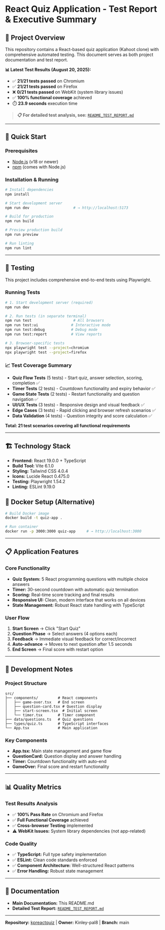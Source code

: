 # React Quiz Application - Test Report & Executive Summary

## 🎯 Project Overview

This repository contains a React-based quiz application (Kahoot clone) with comprehensive automated testing. This document serves as both project documentation and test report.

**📊 Latest Test Results (August 20, 2025):**

- ✅ **21/21 tests passed** on Chromium
- ✅ **21/21 tests passed** on Firefox
- ❌ **0/21 tests passed** on WebKit (system library issues)
- ✅ **100% functional coverage** achieved
- ⏱️ **23.9 seconds** execution time

> **📋 For detailed test analysis, see:** [`README_TEST_REPORT.md`](./README_TEST_REPORT.md)

---

## 🚀 Quick Start

### Prerequisites

- [Node.js](https://nodejs.org/) (v18 or newer)
- [npm](https://www.npmjs.com/) (comes with Node.js)

### Installation & Running

```bash
# Install dependencies
npm install

# Start development server
npm run dev                    # → http://localhost:5173

# Build for production
npm run build

# Preview production build
npm run preview

# Run linting
npm run lint
```

---

## 🧪 Testing

This project includes comprehensive end-to-end tests using Playwright.

### Running Tests

```bash
# 1. Start development server (required)
npm run dev

# 2. Run tests (in separate terminal)
npm run test                   # All browsers
npm run test:ui               # Interactive mode
npm run test:debug            # Debug mode
npm run test:report           # View reports

# 3. Browser-specific tests
npx playwright test --project=chromium
npx playwright test --project=firefox
```

### 📈 Test Coverage Summary

- **Quiz Flow Tests** (5 tests) - Start quiz, answer selection, scoring, completion ✅
- **Timer Tests** (2 tests) - Countdown functionality and expiry behavior ✅
- **Game State Tests** (2 tests) - Restart functionality and question navigation ✅
- **UI/UX Tests** (3 tests) - Responsive design and visual feedback ✅
- **Edge Cases** (3 tests) - Rapid clicking and browser refresh scenarios ✅
- **Data Validation** (4 tests) - Question integrity and score calculation ✅

**Total: 21 test scenarios covering all functional requirements**

---

## 🏗️ Technology Stack

- **Frontend:** React 19.0.0 + TypeScript
- **Build Tool:** Vite 6.1.0
- **Styling:** Tailwind CSS 4.0.4
- **Icons:** Lucide React 0.475.0
- **Testing:** Playwright 1.54.2
- **Linting:** ESLint 9.19.0

## 🐳 Docker Setup (Alternative)

```bash
# Build Docker image
docker build -t quiz-app .

# Run container
docker run -p 3000:3000 quiz-app     # → http://localhost:3000
```

---

## 📋 Application Features

### Core Functionality

- **Quiz System:** 5 React programming questions with multiple choice answers
- **Timer:** 30-second countdown with automatic quiz termination
- **Scoring:** Real-time score tracking and final results
- **Responsive UI:** Clean, modern interface that works on all devices
- **State Management:** Robust React state handling with TypeScript

### User Flow

1. **Start Screen** → Click "Start Quiz"
2. **Question Phase** → Select answers (4 options each)
3. **Feedback** → Immediate visual feedback for correct/incorrect
4. **Auto-advance** → Moves to next question after 1.5 seconds
5. **End Screen** → Final score with restart option

---

## 🔧 Development Notes

### Project Structure

```
src/
├── components/         # React components
│   ├── game-over.tsx   # End screen
│   ├── question-card.tsx # Question display
│   ├── start-screen.tsx  # Initial screen
│   └── timer.tsx       # Timer component
├── data/questions.ts   # Quiz questions
├── types/quiz.ts       # TypeScript interfaces
└── App.tsx             # Main application
```

### Key Components

- **App.tsx:** Main state management and game flow
- **QuestionCard:** Question display and answer handling
- **Timer:** Countdown functionality with auto-end
- **GameOver:** Final score and restart functionality

---

## 📊 Quality Metrics

### Test Results Analysis

- ✅ **100% Pass Rate** on Chromium and Firefox
- ✅ **Full Functional Coverage** achieved
- ✅ **Cross-browser Testing** implemented
- ⚠️ **WebKit Issues:** System library dependencies (not app-related)

### Code Quality

- ✅ **TypeScript:** Full type safety implementation
- ✅ **ESLint:** Clean code standards enforced
- ✅ **Component Architecture:** Well-structured React patterns
- ✅ **Error Handling:** Robust state management

---

## 📄 Documentation

- **Main Documentation:** This README.md
- **Detailed Test Report:** [`README_TEST_REPORT.md`](./README_TEST_REPORT.md)


---

**Repository:** [kpreactquiz](https://github.com/Kinley-pal8/kpreactquiz) | **Owner:** Kinley-pal8 | **Branch:** main
